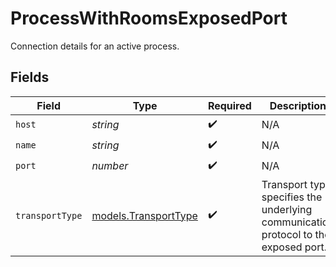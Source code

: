 # ProcessWithRoomsExposedPort

Connection details for an active process.


## Fields

| Field                                                                               | Type                                                                                | Required                                                                            | Description                                                                         |
| ----------------------------------------------------------------------------------- | ----------------------------------------------------------------------------------- | ----------------------------------------------------------------------------------- | ----------------------------------------------------------------------------------- |
| `host`                                                                              | *string*                                                                            | :heavy_check_mark:                                                                  | N/A                                                                                 |
| `name`                                                                              | *string*                                                                            | :heavy_check_mark:                                                                  | N/A                                                                                 |
| `port`                                                                              | *number*                                                                            | :heavy_check_mark:                                                                  | N/A                                                                                 |
| `transportType`                                                                     | [models.TransportType](../models/transporttype.md)                                  | :heavy_check_mark:                                                                  | Transport type specifies the underlying communication protocol to the exposed port. |